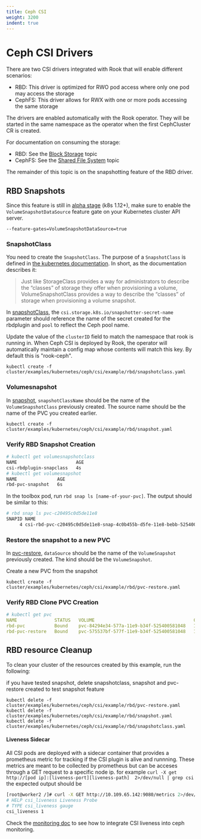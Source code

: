 ```yaml
---
title: Ceph CSI
weight: 3200
indent: true
---
```


# Ceph CSI Drivers

There are two CSI drivers integrated with Rook that will enable different scenarios:
- RBD: This driver is optimized for RWO pod access where only one pod may access the storage
- CephFS: This driver allows for RWX with one or more pods accessing the same storage

The drivers are enabled automatically with the Rook operator. They will be started
in the same namespace as the operator when the first CephCluster CR is created.

For documentation on consuming the storage:
- RBD: See the [Block Storage](ceph-block.md) topic
- CephFS: See the [Shared File System](ceph-filesystem.md) topic

The remainder of this topic is on the snapshotting feature of the RBD driver.


## RBD Snapshots

Since this feature is still in [alpha
stage](https://kubernetes.io/blog/2018/10/09/introducing-volume-snapshot-alpha-for-kubernetes/)
(k8s 1.12+), make sure to enable the `VolumeSnapshotDataSource` feature gate on
your Kubernetes cluster API server.


```
--feature-gates=VolumeSnapshotDataSource=true
```

### SnapshotClass

You need to create the `SnapshotClass`. The purpose of a `SnapshotClass` is
defined in [the kubernetes
documentation](https://kubernetes.io/docs/concepts/storage/volume-snapshot-classes/).
In short, as the documentation describes it:
> Just like StorageClass provides a way for administrators to describe the
> “classes” of storage they offer when provisioning a volume,
> VolumeSnapshotClass provides a way to describe the “classes” of storage when
> provisioning a volume snapshot.

In [snapshotClass](cluster/examples/kubernetes/ceph/csi/example/rbd/snapshotclass.yaml),
the `csi.storage.k8s.io/snapshotter-secret-name` parameter should reference the
name of the secret created for the rbdplugin and `pool` to reflect the Ceph pool name.

Update the value of the `clusterID` field to match the namespace that rook is
running in. When Ceph CSI is deployed by Rook, the operator will automatically
maintain a config map whose contents will match this key. By default this is
"rook-ceph".

```console
kubectl create -f cluster/examples/kubernetes/ceph/csi/example/rbd/snapshotclass.yaml
```

### Volumesnapshot

In [snapshot](cluster/examples/kubernetes/ceph/csi/example/rbd/snapshot.yaml),
`snapshotClassName` should be the name of the `VolumeSnapshotClass` previously
created. The source name should be the name of the PVC you created earlier.

```console
kubectl create -f cluster/examples/kubernetes/ceph/csi/example/rbd/snapshot.yaml
```

### Verify RBD Snapshot Creation

```bash
# kubectl get volumesnapshotclass
NAME                      AGE
csi-rbdplugin-snapclass   4s
# kubectl get volumesnapshot
NAME               AGE
rbd-pvc-snapshot   6s
```

In the toolbox pod, run `rbd snap ls [name-of-your-pvc]`.
The output should be similar to this:

```bash
# rbd snap ls pvc-c20495c0d5de11e8
SNAPID NAME                                                                      SIZE TIMESTAMP
     4 csi-rbd-pvc-c20495c0d5de11e8-snap-4c0b455b-d5fe-11e8-bebb-525400123456 1024 MB Mon Oct 22 13:28:03 2018
```

### Restore the snapshot to a new PVC

In
[pvc-restore](cluster/examples/kubernetes/ceph/csi/example/rbd/pvc-restore.yaml),
`dataSource` should be the name of the `VolumeSnapshot` previously
created. The kind should be the `VolumeSnapshot`.

Create a new PVC from the snapshot

```console
kubectl create -f cluster/examples/kubernetes/ceph/csi/example/rbd/pvc-restore.yaml
```

### Verify RBD Clone PVC Creation

```yaml
# kubectl get pvc
NAME              STATUS   VOLUME                                     CAPACITY   ACCESS MODES   STORAGECLASS   AGE
rbd-pvc           Bound    pvc-84294e34-577a-11e9-b34f-525400581048   1Gi        RWO            csi-rbd        34m
rbd-pvc-restore   Bound    pvc-575537bf-577f-11e9-b34f-525400581048   1Gi        RWO            csi-rbd        8s
```

## RBD resource Cleanup

To clean your cluster of the resources created by this example, run the following:

if you have tested snapshot, delete snapshotclass, snapshot and pvc-restore
created to test snapshot feature

```console
kubectl delete -f cluster/examples/kubernetes/ceph/csi/example/rbd/pvc-restore.yaml
kubectl delete -f cluster/examples/kubernetes/ceph/csi/example/rbd/snapshot.yaml
kubectl delete -f cluster/examples/kubernetes/ceph/csi/example/rbd/snapshotclass.yaml
```

#### Liveness Sidecar
All CSI pods are deployed with a sidecar container that provides a prometheus metric for tracking if the CSI plugin is alive and runnning.
These metrics are meant to be collected by prometheus but can be acceses through a GET request to a specific node ip.
for example `curl -X get http://[pod ip]:[liveness-port][liveness-path]  2>/dev/null | grep csi`
the expected output should be
```bash
[root@worker2 /]# curl -X GET http://10.109.65.142:9080/metrics 2>/dev/null | grep csi
# HELP csi_liveness Liveness Probe
# TYPE csi_liveness gauge
csi_liveness 1
```
Check the [monitoring doc](https://github.com/rook/rook.github.io/blob/master/docs/rook/master/ceph-monitoring.md) to see how to integrate CSI liveness into ceph monitoring.
